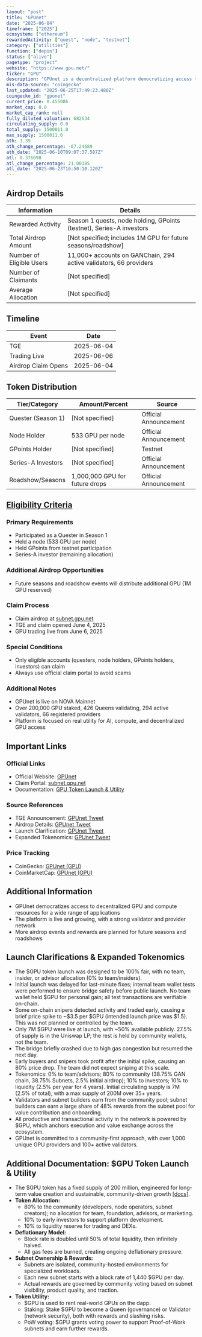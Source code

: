 ```yaml
---
layout: "post"
title: "GPUnet"
date: "2025-06-04"
timeframe: ["2025"]
ecosystem: ["ethereum"]
rewardedActivity: ["quest", "node", "testnet"]
category: ["utilities"]
function: ["depin"]
status: ["alive"]
pagetype: "project"
website: "https://www.gpu.net/"
ticker: "GPU"
description: "GPUnet is a decentralized platform democratizing access to high-performance computing and GPU resources for AI, data analysis, and scientific research."
mis-data-source: "coingecko"
last_updated: "2025-06-25T17:49:23.480Z"
coingecko_id: "gpunet"
current_price: 0.455086
market_cap: 0.0
market_cap_rank: null
fully_diluted_valuation: 682634
circulating_supply: 0.0
total_supply: 1500011.0
max_supply: 1500011.0
ath: 1.39
ath_change_percentage: -67.24689
ath_date: "2025-06-10T09:07:37.587Z"
atl: 0.376098
atl_change_percentage: 21.00185
atl_date: "2025-06-23T16:50:10.120Z"
---
```


## Airdrop Details

| Information              | Details                                                     |
| ------------------------ | ----------------------------------------------------------- |
| Rewarded Activity        | Season 1 quests, node holding, GPoints (testnet), Series-A investors |
| Total Airdrop Amount     | [Not specified; includes 1M GPU for future seasons/roadshow] |
| Number of Eligible Users | 11,000+ accounts on GANChain, 294 active validators, 66 providers |
| Number of Claimants      | [Not specified]                                             |
| Average Allocation       | [Not specified]                                             |

## Timeline

| Event               | Date                                           |
| ------------------- | ---------------------------------------------- |
| TGE                 | 2025-06-04                                     |
| Trading Live        | 2025-06-06                                     |
| Airdrop Claim Opens | 2025-06-04                                     |

## Token Distribution

| Tier/Category      | Amount/Percent                | Source                    |
| ------------------ | ---------------------------- | ------------------------- |
| Quester (Season 1) | [Not specified]               | Official Announcement     |
| Node Holder        | 533 GPU per node              | Official Announcement     |
| GPoints Holder     | [Not specified]               | Testnet                   |
| Series-A Investors | [Not specified]               | Official Announcement     |
| Roadshow/Seasons   | 1,000,000 GPU for future drops| Official Announcement     |

## [Eligibility Criteria](https://x.com/gpunet/status/1930222021188956439)

### Primary Requirements

- Participated as a Quester in Season 1
- Held a node (533 GPU per node)
- Held GPoints from testnet participation
- Series-A investor (remaining allocation)

### Additional Airdrop Opportunities

- Future seasons and roadshow events will distribute additional GPU (1M GPU reserved)

### Claim Process

- Claim airdrop at [subnet.gpu.net](http://subnet.gpu.net)
- TGE and claim opened June 4, 2025
- GPU trading live from June 6, 2025

### Special Conditions

- Only eligible accounts (questers, node holders, GPoints holders, investors) can claim
- Always use official claim portal to avoid scams

### Additional Notes

- GPUnet is live on NOVA Mainnet
- Over 200,000 GPU staked, 426 Queens validating, 294 active validators, 66 registered providers
- Platform is focused on real utility for AI, compute, and decentralized GPU access

## Important Links

### Official Links

- Official Website: [GPUnet](https://www.gpu.net/)
- Claim Portal: [subnet.gpu.net](http://subnet.gpu.net)
- Documentation: [GPU Token Launch & Utility](https://docs.gpu.net/usdgpu-token-launch)

### Source References

- TGE Announcement: [GPUnet Tweet](https://x.com/gpunet/status/1930208861731868947)
- Airdrop Details: [GPUnet Tweet](https://x.com/gpunet/status/1930208861731868947)
- Launch Clarification: [GPUnet Tweet](https://x.com/gpunet/status/1932862685508743302)
- Expanded Tokenomics: [GPUnet Tweet](https://x.com/gpunet/status/1930975386969768161)

### Price Tracking

- CoinGecko: [GPUnet (GPU)](https://www.coingecko.com/en/coins/gpunet)
- CoinMarketCap: [GPUnet (GPU)](https://coinmarketcap.com/currencies/gpunet/)

## Additional Information

- GPUnet democratizes access to decentralized GPU and compute resources for a wide range of applications
- The platform is live and growing, with a strong validator and provider network
- More airdrop events and rewards are planned for future seasons and roadshows

## Launch Clarifications & Expanded Tokenomics

- The $GPU token launch was designed to be 100% fair, with no team, insider, or advisor allocation (0% to team/insiders).
- Initial launch was delayed for last-minute fixes; internal team wallet tests were performed to ensure bridge safety before public launch. No team wallet held $GPU for personal gain; all test transactions are verifiable on-chain.
- Some on-chain snipers detected activity and traded early, causing a brief price spike to ~$3.5 per $GPU (intended launch price was $1.5). This was not planned or controlled by the team.
- Only 7M $GPU were live at launch, with ~50% available publicly. 27.5% of supply is in the Uniswap LP; the rest is held by community wallets, not the team.
- The bridge briefly crashed due to high gas congestion but resumed the next day.
- Early buyers and snipers took profit after the initial spike, causing an 80% price drop. The team did not expect sniping at this scale.
- Tokenomics: 0% to team/advisors; 80% to community (38.75% GAN chain, 38.75% Subnets, 2.5% initial airdrop); 10% to investors; 10% to liquidity (2.5% per year for 4 years). Initial circulating supply is 7M (2.5% of total), with a max supply of 200M over 35+ years.
- Validators and subnet builders earn from the community pool; subnet builders can earn a large share of 48% rewards from the subnet pool for value contribution and onboarding.
- All productive and transactional activity in the network is powered by $GPU, which anchors execution and value exchange across the ecosystem.
- GPUnet is committed to a community-first approach, with over 1,000 unique GPU providers and 100+ active validators.

## Additional Documentation: $GPU Token Launch & Utility

- The $GPU token has a fixed supply of 200 million, engineered for long-term value creation and sustainable, community-driven growth [[docs]](https://docs.gpu.net/usdgpu-token-launch).
- **Token Allocation:**
  - 80% to the community (developers, node operators, subnet creators); no allocation for team, foundation, advisors, or marketing.
  - 10% to early investors to support platform development.
  - 10% to liquidity reserve for trading and DEXs.
- **Deflationary Model:**
  - Block rate is doubled until 50% of total liquidity, then infinitely halved.
  - All gas fees are burned, creating ongoing deflationary pressure.
- **Subnet Ownership & Rewards:**
  - Subnets are isolated, community-hosted environments for specialized workloads.
  - Each new subnet starts with a block rate of 1,440 $GPU per day.
  - Actual rewards are governed by community voting based on subnet visibility, product quality, and traction.
- **Token Utility:**
  - $GPU is used to rent real-world GPUs on the dapp.
  - Staking: Stake $GPU to become a Queen (governance) or Validator (network security), both with rewards and slashing risks.
  - PoW voting: $GPU grants voting power to support Proof-of-Work subnets and earn further rewards.